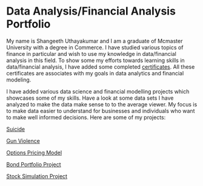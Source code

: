 # Data Analysis/Financial Analysis Portfolio
My name is Shangeeth Uthayakumar and I am a graduate of Mcmaster University with a degree in Commerce. I have studied various topics of finance in particular and wish to use my knowledge in data/financial analysis in this field. To show some my efforts towards learning skills in data/financial analysis, I have added some completed [certificates](https://github.com/shangeeth252/ShangeethUPortfolio/tree/master/CertificatesOfCompletion). All these certificates are associates with my goals in data analytics and financial modeling.

I have added various data science and financial modelling projects which showcases some of my skills. Have a look at some data sets I have analyzed to make the data make sense to to the average viewer. My focus is to make data easier to understand for businesses and individuals who want to make well informed decisions. Here are some of my projects: 

[Suicide](https://github.com/shangeeth252/ShangeethUPortfolio/blob/master/Suicide%20analysis.ipynb)

[Gun Violence](https://github.com/shangeeth252/ShangeethUPortfolio/blob/master/Gun%20Violence%20Analysis.ipynb)

[Options Pricing Model](https://github.com/shangeeth252/ShangeethUPortfolio/blob/master/Assign5.xlsm)

[Bond Portfolio Project](https://github.com/shangeeth252/ShangeethUPortfolio/blob/master/Assignment3.xlsx)

[Stock Simulation Project](https://github.com/shangeeth252/ShangeethUPortfolio/blob/master/A6-Ready%20(1).xlsm)


